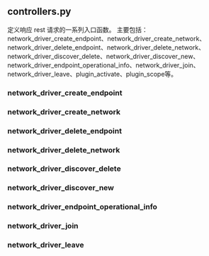 ## controllers.py
定义响应 rest 请求的一系列入口函数。
主要包括：network_driver_create_endpoint、network_driver_create_network、network_driver_delete_endpoint、network_driver_delete_network、network_driver_discover_delete、network_driver_discover_new、network_driver_endpoint_operational_info、network_driver_join、network_driver_leave、plugin_activate、plugin_scope等。


### network_driver_create_endpoint
### network_driver_create_network
### network_driver_delete_endpoint
### network_driver_delete_network
### network_driver_discover_delete
### network_driver_discover_new
### network_driver_endpoint_operational_info
### network_driver_join
### network_driver_leave